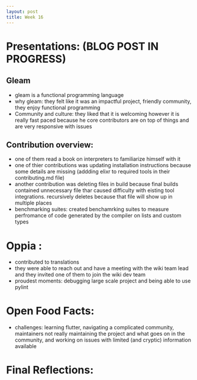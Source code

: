 ```yaml
---
layout: post
title: Week 16
---
```


# Presentations: (BLOG POST IN PROGRESS)

## Gleam
- gleam is a functional programming language 
- why gleam: they felt like it was an impactful project, friendly community, they enjoy functional programming
- Community and culture: they liked that it is welcoming however it is really fast paced because he core contributors are on top of things and are very responsive with issues
## Contribution overview:
- one of them read a book on interpreters to familiarize himself with it
- one of thier contributions was updating installation instructions because some details are missing (addding elixr to required tools in their contributing.md file)
- another contribution was deleting files in build because final builds contained unnecessary file thar caused difficulty with eisting tool integrations. recursively deletes because that file will show up in multiple places
- benchmarking suites: created benchamrking suites to measure perfromance of code generated by the compiler on lists and custom types

# Oppia :
- contributed to translations
- they were able to reach out and have a meeting with the wiki team lead and they invited one of them to join the wiki dev team
- proudest moments: debugging large scale project and being able to use pylint


# Open Food Facts:
- challenges: learning flutter, navigating a complicated community, maintainers not really maintaining the project and what goes on in the community, and working on issues with limited (and cryptic) information available

# Final Reflections: